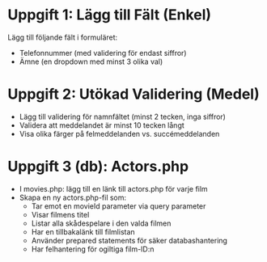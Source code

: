 # Uppgift 1: Lägg till Fält (Enkel)

Lägg till följande fält i formuläret:

- Telefonnummer (med validering för endast siffror)
- Ämne (en dropdown med minst 3 olika val)

# Uppgift 2: Utökad Validering (Medel)

- Lägg till validering för namnfältet (minst 2 tecken, inga siffror)
- Validera att meddelandet är minst 10 tecken långt
- Visa olika färger på felmeddelanden vs. succémeddelanden

# Uppgift 3 (db): Actors.php

- I movies.php: lägg till en länk till actors.php för varje film
- Skapa en ny actors.php-fil som:
  - Tar emot en movieId parameter via query parameter
  - Visar filmens titel
  - Listar alla skådespelare i den valda filmen
  - Har en tillbakalänk till filmlistan
  - Använder prepared statements för säker databashantering
  - Har felhantering för ogiltiga film-ID:n